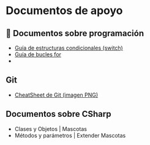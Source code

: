 # Documentos de apoyo

## 📄 Documentos sobre programación

- [Guía de estructuras condicionales (switch)](infoSwitch.md)
- [Guía de bucles for](infoFor.md)
- 

## <i class="bi bi-git"></i> Git

- [CheatSheet de Git (imagen PNG)](GitCheatSheet.png)

## Documentos sobre CSharp

- Clases y Objetos | Mascotas
- Métodos y parámetros | Extender Mascotas